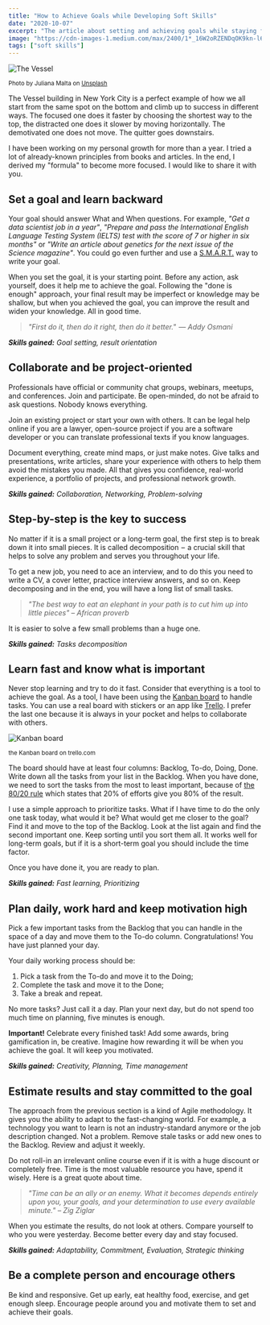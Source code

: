 ```yaml
---
title: "How to Achieve Goals while Developing Soft Skills"
date: "2020-10-07"
excerpt: "The article about setting and achieving goals while staying focused and developing soft skills"
image: "https://cdn-images-1.medium.com/max/2400/1*_16W2oRZENDqOK9kn-l6lQ.jpeg"
tags: ["soft skills"]
---
```


![The Vessel](https://cdn-images-1.medium.com/max/2400/1*_16W2oRZENDqOK9kn-l6lQ.jpeg "The Vessel, New York City")

<small>Photo by Juliana Malta on [Unsplash](https://unsplash.com/photos/5MIe3FWAvoI)</small>

The Vessel building in New York City is a perfect example of how we all start from the same spot on the bottom and climb up to success in different ways. The focused one does it faster by choosing the shortest way to the top, the distracted one does it slower by moving horizontally. The demotivated one does not move. The quitter goes downstairs.

I have been working on my personal growth for more than a year. I tried a lot of already-known principles from books and articles. In the end, I derived my "formula" to become more focused. I would like to share it with you.

## Set a goal and learn backward

Your goal should answer What and When questions. For example, _"Get a data scientist job in a year"_, _"Prepare and pass the International English Language Testing System (IELTS) test with the score of 7 or higher in six months"_ or _"Write an article about genetics for the next issue of the Science magazine"_. You could go even further and use a [S.M.A.R.T.](https://en.wikipedia.org/wiki/SMART_criteria) way to write your goal.

When you set the goal, it is your starting point. Before any action, ask yourself, does it help me to achieve the goal. Following the "done is enough" approach, your final result may be imperfect or knowledge may be shallow, but when you achieved the goal, you can improve the result and widen your knowledge. All in good time.

> _"First do it, then do it right, then do it better."  — Addy Osmani_

_**Skills gained:** Goal setting, result orientation_

## Collaborate and be project-oriented

Professionals have official or community chat groups, webinars, meetups, and conferences. Join and participate. Be open-minded, do not be afraid to ask questions. Nobody knows everything.

Join an existing project or start your own with others. It can be legal help online if you are a lawyer, open-source project if you are a software developer or you can translate professional texts if you know languages.

Document everything, create mind maps, or just make notes. Give talks and presentations, write articles, share your experience with others to help them avoid the mistakes you made. All that gives you confidence, real-world experience, a portfolio of projects, and professional network growth.

_**Skills gained:** Collaboration, Networking, Problem-solving_

## Step-by-step is the key to success

No matter if it is a small project or a long-term goal, the first step is to break down it into small pieces. It is called decomposition  –  a crucial skill that helps to solve any problem and serves you throughout your life.

To get a new job, you need to ace an interview, and to do this you need to write a CV, a cover letter, practice interview answers, and so on. Keep decomposing and in the end, you will have a long list of small tasks.

> _"The best way to eat an elephant in your path is to cut him up into little pieces" – African proverb_

It is easier to solve a few small problems than a huge one.

_**Skills gained:** Tasks decomposition_

## Learn fast and know what is important

Never stop learning and try to do it fast. Consider that everything is a tool to achieve the goal. As a tool, I have been using the [Kanban board](https://en.wikipedia.org/wiki/Kanban_board) to handle tasks. You can use a real board with stickers or an app like [Trello](https://trello.com/). I prefer the last one because it is always in your pocket and helps to collaborate with others.

![Kanban board](https://cdn-images-1.medium.com/max/1600/1*6BzjR9_AhUGq5Zp2CC7-qQ.png)

<small>the Kanban board on trello.com</small>

The board should have at least four columns: Backlog, To-do, Doing, Done. Write down all the tasks from your list in the Backlog. When you have done, we need to sort the tasks from the most to least important, because of [the 80/20 rule](https://en.wikipedia.org/wiki/Pareto_principle) which states that 20% of efforts give you 80% of the result.

I use a simple approach to prioritize tasks. What if I have time to do the only one task today, what would it be? What would get me closer to the goal? Find it and move to the top of the Backlog. Look at the list again and find the second important one. Keep sorting until you sort them all. It works well for long-term goals, but if it is a short-term goal you should include the time factor.

Once you have done it, you are ready to plan.

_**Skills gained:** Fast learning, Prioritizing_

## Plan daily, work hard and keep motivation high

Pick a few important tasks from the Backlog that you can handle in the space of a day and move them to the To-do column. Congratulations! You have just planned your day.

Your daily working process should be:

1. Pick a task from the To-do and move it to the Doing;
2. Complete the task and move it to the Done;
3. Take a break and repeat.

No more tasks? Just call it a day. Plan your next day, but do not spend too much time on planning, five minutes is enough.

**Important!** Celebrate every finished task! Add some awards, bring gamification in, be creative. Imagine how rewarding it will be when you achieve the goal. It will keep you motivated.

_**Skills gained:** Creativity, Planning, Time management_

## Estimate results and stay committed to the goal

The approach from the previous section is a kind of Agile methodology. It gives you the ability to adapt to the fast-changing world. For example, a technology you want to learn is not an industry-standard anymore or the job description changed. Not a problem. Remove stale tasks or add new ones to the Backlog. Review and adjust it weekly.

Do not roll-in an irrelevant online course even if it is with a huge discount or completely free. Time is the most valuable resource you have, spend it wisely. Here is a great quote about time.

> _"Time can be an ally or an enemy. What it becomes depends entirely upon you, your goals, and your determination to use every available minute." – Zig Ziglar_

When you estimate the results, do not look at others. Compare yourself to who you were yesterday. Become better every day and stay focused.

_**Skills gained:** Adaptability, Commitment, Evaluation, Strategic thinking_

## Be a complete person and encourage others

Be kind and responsive. Get up early, eat healthy food, exercise, and get enough sleep. Encourage people around you and motivate them to set and achieve their goals.
